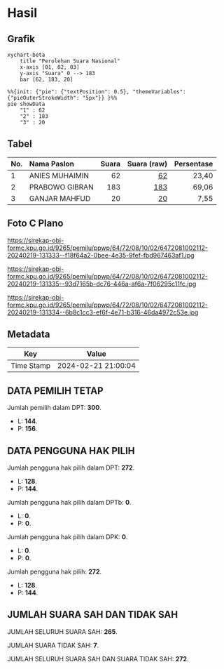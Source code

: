 # Hasil

## Grafik

```mermaid
xychart-beta
    title "Perolehan Suara Nasional"
    x-axis [01, 02, 03]
    y-axis "Suara" 0 --> 183
    bar [62, 183, 20]
```

```mermaid
%%{init: {"pie": {"textPosition": 0.5}, "themeVariables": {"pieOuterStrokeWidth": "5px"}} }%%
pie showData
    "1" : 62
    "2" : 183
    "3" : 20
```

## Tabel

| No. | Nama Paslon    | Suara | Suara (raw) | Persentase |
|:--- |:-------------- | -----:| -----------:| ----------:|
| 1   | ANIES MUHAIMIN | 62    | [62][p-1]   | 23,40      |
| 2   | PRABOWO GIBRAN | 183   | [183][p-2]  | 69,06      |
| 3   | GANJAR MAHFUD  | 20    | [20][p-3]   | 7,55       |


[p-1]: https://github.com/gigit-pemilu/pemilu-2024/blob/main/pilpres/hitung-suara/sub/64-kalimantan-timur/sub/72-kota-samarinda/sub/08-sungai-pinang/sub/1002-sungai-pinang-dalam/sub/112-tps/sub/paslon-1.txt
[p-2]: https://github.com/gigit-pemilu/pemilu-2024/blob/main/pilpres/hitung-suara/sub/64-kalimantan-timur/sub/72-kota-samarinda/sub/08-sungai-pinang/sub/1002-sungai-pinang-dalam/sub/112-tps/sub/paslon-2.txt
[p-3]: https://github.com/gigit-pemilu/pemilu-2024/blob/main/pilpres/hitung-suara/sub/64-kalimantan-timur/sub/72-kota-samarinda/sub/08-sungai-pinang/sub/1002-sungai-pinang-dalam/sub/112-tps/sub/paslon-3.txt

## Foto C Plano

https://sirekap-obj-formc.kpu.go.id/9265/pemilu/ppwp/64/72/08/10/02/6472081002112-20240219-131333--f18f64a2-0bee-4e35-9fef-fbd967463af1.jpg

https://sirekap-obj-formc.kpu.go.id/9265/pemilu/ppwp/64/72/08/10/02/6472081002112-20240219-131335--93d7165b-dc76-446a-af6a-7f06295c11fc.jpg

https://sirekap-obj-formc.kpu.go.id/9265/pemilu/ppwp/64/72/08/10/02/6472081002112-20240219-131334--6b8c1cc3-ef6f-4e71-b316-46da4972c53e.jpg


## Metadata

| Key        | Value               |
| ---------- | ------------------- |
| Time Stamp | 2024-02-21 21:00:04 |


## DATA PEMILIH TETAP

Jumlah pemilih dalam DPT: **300**.
 * L: **144**.
 * P: **156**.

## DATA PENGGUNA HAK PILIH

Jumlah pengguna hak pilih dalam DPT: **272**.
 * L: **128**.
 * P: **144**.

Jumlah pengguna hak pilih dalam DPTb: **0**.
 * L: **0**.
 * P: **0**.

Jumlah pengguna hak pilih dalam DPK: **0**.
 * L: **0**.
 * P: **0**.

Jumlah pengguna hak pilih: **272**.
 * L: **128**.
 * P: **144**.

## JUMLAH SUARA SAH DAN TIDAK SAH

JUMLAH SELURUH SUARA SAH: **265**.

JUMLAH SUARA TIDAK SAH: **7**.

JUMLAH SELURUH SUARA SAH DAN SUARA TIDAK SAH: **272**.


